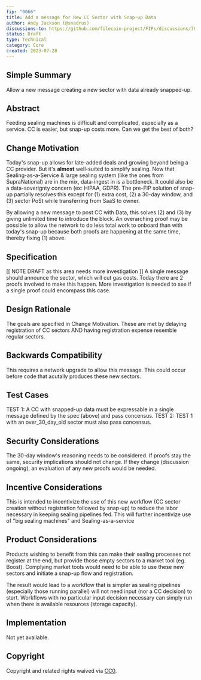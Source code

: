 ```yaml
---
fip: "0066"
title: Add a message for New CC Sector with Snap-up Data
author: Andy Jackson (@snadrus)
discussions-to: https://github.com/filecoin-project/FIPs/discussions/765
status: Draft
type: Technical
category: Core 
created: 2023-07-28
---
```


## Simple Summary
Allow a new message creating a new sector with data already snapped-up. 

## Abstract
<!--A short (~200 word) description of the technical issue being addressed.-->
Feeding sealing machines is difficult and complicated, especially as a service. CC is easier, but snap-up costs more. Can we get the best of both?

## Change Motivation
<!--The motivation is critical for FIPs that want to change the Filecoin protocol. It should clearly explain why the existing protocol specification is inadequate to address the problem that the FIP solves. FIP submissions without sufficient motivation may be rejected outright.-->
Today's snap-up allows for late-added deals and growing beyond being a CC provider. But it's **almost** well-suited to simplify sealing. 
Now that Sealing-as-a-Service & large sealing system (like the ones from SupraNational) are in the mix, data-ingest in is a bottleneck. It could also be a 
data-soverignty concern (ex: HIPAA, GDPR). The pre-FIP solution of snap-up partially resolves this except for (1) extra cost, (2) a 30-day window, and (3) sector PoSt while transferring from SaaS to owner.

By allowing a new message to post CC with Data, this solves (2) and (3) by giving unlimited time to introduce the block. An overarching proof may be possible to 
allow the network to do less total work to onboard than with today's snap-up because both proofs are happening at the same time, thereby fixing (1) above.

## Specification
<!--The technical specification should describe the syntax and semantics of any new feature. The specification should be detailed enough to allow competing, interoperable implementations for any of the current Filecoin implementations. -->
[[ NOTE DRAFT as this area needs more investigation ]]
A single message should announce the sector, which will cut gas costs. 
Today there are 2 proofs involved to make this happen. More investigation is needed to see if a single proof could encompass this case.

## Design Rationale
<!--The rationale fleshes out the specification by describing what motivated the design and why particular design decisions were made. It should describe alternate designs that were considered and related work, e.g. how the feature is supported in other languages. The rationale may also provide evidence of consensus within the community, and should discuss important objections or concerns raised during discussion.-->
The goals are specified in Change Motivation. These are met by delaying registration of CC sectors AND having registration expense resemble regular sectors.

## Backwards Compatibility
<!--All FIPs that introduce backwards incompatibilities must include a section describing these incompatibilities and their severity. The FIP must explain how the author proposes to deal with these incompatibilities. FIP submissions without a sufficient backwards compatibility treatise may be rejected outright.-->
This requires a network upgrade to allow this message. This could occur before code that acutally produces these new sectors. 

## Test Cases
<!--Test cases for an implementation are mandatory for FIPs that are affecting consensus changes. Other FIPs can choose to include links to test cases if applicable.-->
TEST 1: A CC with snapped-up data must be expressable in a single message defined by the spec (above) and pass concensus. 
TEST 2: TEST 1 with an over_30_day_old sector must also pass concensus.

## Security Considerations
<!--All FIPs must contain a section that discusses the security implications/considerations relevant to the proposed change. Include information that might be important for security discussions, surfaces risks and can be used throughout the life cycle of the proposal. E.g. include security-relevant design decisions, concerns, important discussions, implementation-specific guidance and pitfalls, an outline of threats and risks and how they are being addressed. FIP submissions missing the "Security Considerations" section will be rejected. A FIP cannot proceed to status "Final" without a Security Considerations discussion deemed sufficient by the reviewers.-->
The 30-day window's reasoning needs to be considered. 
If proofs stay the same, security implications should not change. If they change (discussion ongoing), an evaluation of any new proofs would be needed.

## Incentive Considerations
<!--All FIPs must contain a section that discusses the incentive implications/considerations relative to the proposed change. Include information that might be important for incentive discussion. A discussion on how the proposed change will incentivize reliable and useful storage is required. FIP submissions missing the "Incentive Considerations" section will be rejected. An FIP cannot proceed to status "Final" without a Incentive Considerations discussion deemed sufficient by the reviewers.-->
This is intended to incentivize the use of this new workflow (CC sector creation without registration followed by snap-up) to reduce the labor necessary in keeping
sealing pipelines fed. This will further incentivize use of "big sealing machines" and Sealing-as-a-service

## Product Considerations
<!--All FIPs must contain a section that discusses the product implications/considerations relative to the proposed change. Include information that might be important for product discussion. A discussion on how the proposed change will enable better storage-related goods and services to be developed on Filecoin. FIP submissions missing the "Product Considerations" section will be rejected. An FIP cannot proceed to status "Final" without a Product Considerations discussion deemed sufficient by the reviewers.-->
Products wishing to benefit from this can make their sealing processes not register at the end, but provide those empty sectors to a market tool (eg. Boost).
Complying market tools would need to be able to use these new sectors and initiate a snap-up flow and registration. 

The result would lead to a workflow that is simpler as sealing pipelines (especially those running parallel) will not need input (nor a CC decision) to start.
Workflows with no particular input decision necessary can simply run when there is available resources (storage capacity). 

## Implementation
<!--The implementations must be completed before any core FIP is given status "Final", but it need not be completed before the FIP is accepted. While there is merit to the approach of reaching consensus on the specification and rationale before writing code, the principle of "rough consensus and running code" is still useful when it comes to resolving many discussions of API details.-->
Not yet available.

## Copyright
Copyright and related rights waived via [CC0](https://creativecommons.org/publicdomain/zero/1.0/).
